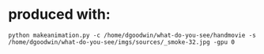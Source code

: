 # produced with:

```
python makeanimation.py -c /home/dgoodwin/what-do-you-see/handmovie -s /home/dgoodwin/what-do-you-see/imgs/sources/_smoke-32.jpg -gpu 0

```

